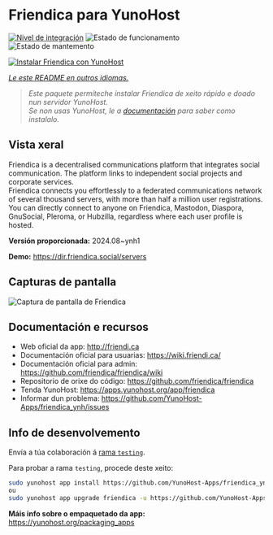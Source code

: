 <!--
NOTA: Este README foi creado automáticamente por <https://github.com/YunoHost/apps/tree/master/tools/readme_generator>
NON debe editarse manualmente.
-->

# Friendica para YunoHost

[![Nivel de integración](https://dash.yunohost.org/integration/friendica.svg)](https://ci-apps.yunohost.org/ci/apps/friendica/) ![Estado de funcionamento](https://ci-apps.yunohost.org/ci/badges/friendica.status.svg) ![Estado de mantemento](https://ci-apps.yunohost.org/ci/badges/friendica.maintain.svg)

[![Instalar Friendica con YunoHost](https://install-app.yunohost.org/install-with-yunohost.svg)](https://install-app.yunohost.org/?app=friendica)

*[Le este README en outros idiomas.](./ALL_README.md)*

> *Este paquete permíteche instalar Friendica de xeito rápido e doado nun servidor YunoHost.*  
> *Se non usas YunoHost, le a [documentación](https://yunohost.org/install) para saber como instalalo.*

## Vista xeral

Friendica is a decentralised communications platform that integrates social communication. The platform links to independent social projects and corporate services.  
Friendica connects you effortlessly to a federated communications network of several thousand servers, with more than half a million user registrations. You can directly connect to anyone on Friendica, Mastodon, Diaspora, GnuSocial, Pleroma, or Hubzilla, regardless where each user profile is hosted.


**Versión proporcionada:** 2024.08~ynh1

**Demo:** <https://dir.friendica.social/servers>

## Capturas de pantalla

![Captura de pantalla de Friendica](./doc/screenshots/friendica-vier-profile.png)

## Documentación e recursos

- Web oficial da app: <http://friendi.ca>
- Documentación oficial para usuarias: <https://wiki.friendi.ca/>
- Documentación oficial para admin: <https://github.com/friendica/friendica/wiki>
- Repositorio de orixe do código: <https://github.com/friendica/friendica>
- Tenda YunoHost: <https://apps.yunohost.org/app/friendica>
- Informar dun problema: <https://github.com/YunoHost-Apps/friendica_ynh/issues>

## Info de desenvolvemento

Envía a túa colaboración á [rama `testing`](https://github.com/YunoHost-Apps/friendica_ynh/tree/testing).

Para probar a rama `testing`, procede deste xeito:

```bash
sudo yunohost app install https://github.com/YunoHost-Apps/friendica_ynh/tree/testing --debug
ou
sudo yunohost app upgrade friendica -u https://github.com/YunoHost-Apps/friendica_ynh/tree/testing --debug
```

**Máis info sobre o empaquetado da app:** <https://yunohost.org/packaging_apps>
